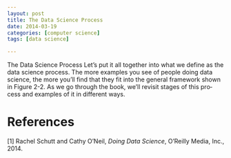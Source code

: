 ```yaml
---
layout: post
title: The Data Science Process
date: 2014-03-19
categories: [computer science]
tags: [data science]

---
```


The Data Science ProcessLet’s put it all together into what we define as the data science process. The more examples you see of people doing data science, the more you’ll find that they fit into the general framework shown in Figure 2-2. As we go through the book, we’ll revisit stages of this pro‐ cess and examples of it in different ways.


# References
[1] Rachel Schutt and Cathy O’Neil, *Doing Data Science*, O’Reilly Media, Inc., 2014.

